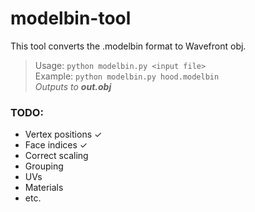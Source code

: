 # modelbin-tool
This tool converts the .modelbin format to Wavefront obj.  
>Usage: `python modelbin.py <input file>`  
>Example: `python modelbin.py hood.modelbin`  
>*Outputs to **out.obj***


### **TODO**:
- Vertex positions ✓
- Face indices ✓
- Correct scaling
- Grouping
- UVs
- Materials
- etc.
